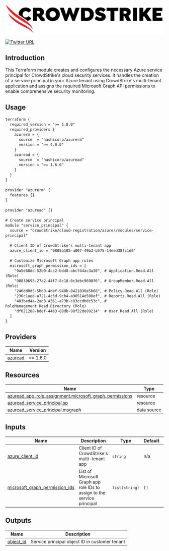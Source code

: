 <!-- BEGIN_TF_DOCS -->
![CrowdStrike Service Principal Terraform Module for Azure](https://raw.githubusercontent.com/CrowdStrike/falconpy/main/docs/asset/cs-logo.png)

[![Twitter URL](https://img.shields.io/twitter/url?label=Follow%20%40CrowdStrike&style=social&url=https%3A%2F%2Ftwitter.com%2FCrowdStrike)](https://twitter.com/CrowdStrike)

## Introduction

This Terraform module creates and configures the necessary Azure service principal for CrowdStrike's cloud security services. It handles the creation of a service principal in your Azure tenant using CrowdStrike's multi-tenant application and assigns the required Microsoft Graph API permissions to enable comprehensive security monitoring.

## Usage

```hcl
terraform {
  required_version = ">= 1.8.0"
  required_providers {
    azurerm = {
      source  = "hashicorp/azurerm"
      version = ">= 4.0.0"
    }
    azuread = {
      source  = "hashicorp/azuread"
      version = ">= 1.6.0"
    }
  }
}

provider "azurerm" {
  features {}
}

provider "azuread" {}

# Create service principal
module "service_principal" {
  source = "CrowdStrike/cloud-registration/azure//modules/service-principal"

  # Client ID of CrowdStrike's multi-tenant app
  azure_client_id = "0805b105-a007-49b3-b575-14eed38fc1d0"

  # Customize Microsoft Graph app roles
  microsoft_graph_permission_ids = [
    "9a5d68dd-52b0-4cc2-bd40-abcf44ac3a30", # Application.Read.All (Role)
    "98830695-27a2-44f7-8c18-0c3ebc9698f6", # GroupMember.Read.All (Role)
    "246dd0d5-5bd0-4def-940b-0421030a5b68", # Policy.Read.All (Role)
    "230c1aed-a721-4c5d-9cb4-a90514e508ef", # Reports.Read.All (Role)
    "483bed4a-2ad3-4361-a73b-c83ccdbdc53c", # RoleManagement.Read.Directory (Role)
    "df021288-bdef-4463-88db-98f22de89214"  # User.Read.All (Role)
  ]
}
```

## Providers

| Name | Version |
|------|---------|
| <a name="provider_azuread"></a> [azuread](#provider\_azuread) | >= 1.6.0 |
## Resources

| Name | Type |
|------|------|
| [azuread_app_role_assignment.microsoft_graph_permissions](https://registry.terraform.io/providers/hashicorp/azuread/latest/docs/resources/app_role_assignment) | resource |
| [azuread_service_principal.sp](https://registry.terraform.io/providers/hashicorp/azuread/latest/docs/resources/service_principal) | resource |
| [azuread_service_principal.msgraph](https://registry.terraform.io/providers/hashicorp/azuread/latest/docs/data-sources/service_principal) | data source |
## Inputs

| Name | Description | Type | Default | Required |
|------|-------------|------|---------|:--------:|
| <a name="input_azure_client_id"></a> [azure\_client\_id](#input\_azure\_client\_id) | Client ID of CrowdStrike's multi-tenant app | `string` | n/a | yes |
| <a name="input_microsoft_graph_permission_ids"></a> [microsoft\_graph\_permission\_ids](#input\_microsoft\_graph\_permission\_ids) | List of Microsoft Graph app role IDs to assign to the service principal | `list(string)` | `[]` | no |
## Outputs

| Name | Description |
|------|-------------|
| <a name="output_object_id"></a> [object\_id](#output\_object\_id) | Service principal object ID in customer tenant |
<!-- END_TF_DOCS -->
